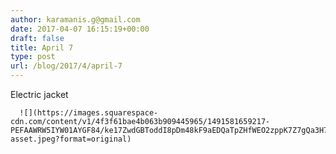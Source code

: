 ```yaml
---
author: karamanis.g@gmail.com
date: 2017-04-07 16:15:19+00:00
draft: false
title: April 7
type: post
url: /blog/2017/4/april-7
---
```


Electric jacket


  
      ![](https://images.squarespace-cdn.com/content/v1/4f3f61bae4b063b909445965/1491581659217-PEFAAWRW5IYW01AYGF84/ke17ZwdGBToddI8pDm48kF9aEDQaTpZHfWEO2zppK7Z7gQa3H78H3Y0txjaiv_0fDoOvxcdMmMKkDsyUqMSsMWxHk725yiiHCCLfrh8O1z5QPOohDIaIeljMHgDF5CVlOqpeNLcJ80NK65_fV7S1UX7HUUwySjcPdRBGehEKrDf5zebfiuf9u6oCHzr2lsfYZD7bBzAwq_2wCJyqgJebgg/image-asset.jpeg?format=original)

